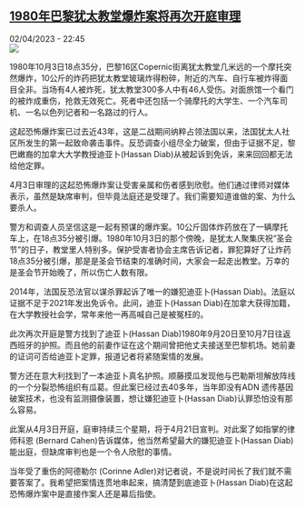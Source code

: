 <!--1680470106000-->
[1980年巴黎犹太教堂爆炸案将再次开庭审理](https://www.rfi.fr/cn/%E6%B3%95%E5%9B%BD/20230402-1980%E5%B9%B4%E5%B7%B4%E9%BB%8E%E7%8A%B9%E5%A4%AA%E6%95%99%E5%A0%82%E7%88%86%E7%82%B8%E6%A1%88%E5%B0%86%E5%86%8D%E6%AC%A1%E5%BC%80%E5%BA%AD%E5%AE%A1%E7%90%86)
------

<div>02/04/2023 - 22:45</div><img src="https://s.rfi.fr/media/display/3fad476e-d197-11ed-a743-005056bfb2b6/w:1280/p:16x9/MjAyMzA0ODgzNjIzOThjN2U3Y2NkOGJiMzFkZmMzMWUzYWQ0YWI.png"><p><strong></strong></p><div><p>1980年10月3日18点35分，巴黎16区Copernic街离犹太教堂几米远的一个摩托突然爆炸，10公斤的炸药把犹太教堂玻璃炸得粉碎，附近的汽车、自行车被炸得面目全非。当场有4人被炸死，犹太教堂300多人中有46人受伤。对面旅馆一个看门的被炸成重伤，抢救无效死亡。死者中还包括一个骑摩托的大学生、一个汽车司机、一名以色列记者和一名路过的行人。</p><p>这起恐怖爆炸案已过去近43年，这是二战期间纳粹占领法国以来，法国犹太人社区所发生的第一起致命袭击事件。反恐调查小组尽全力破案，但由于证据不足，黎巴嫩裔的加拿大大学教授迪亚卜(Hassan Diab)从被起诉到免诉，来来回回都无法给他定罪。</p><p>4月3日审理的这起恐怖爆炸案让受害亲属和伤者感到欣慰。他们通过律师对媒体表示，虽然是缺席审判，但毕竟法庭还是受理了。我们需要知道谁做的案、为什么要杀人。</p><p>警方和调查人员坚信这是一起有预谋的爆炸案。10公斤固体炸药放在了一辆摩托车上，在18点35分被引爆。1980年10月3日的那个傍晚，是犹太人聚集庆祝“圣会节”的日子，教堂里人特别多。保护受害者协会主席告诉记者，罪犯算好了让炸药18点35分被引爆，那是是圣会节结束的准确时间，大家会一起走出教堂。万幸的是圣会节开始晚了，所以伤亡人数有限。</p><p>2014年，法国反恐法官以谋杀罪起诉了唯一的嫌犯迪亚卜(Hassan Diab)。法庭以证据不足于2021年发出免诉令。此间，迪亚卜(Hassan Diab)在加拿大获得加籍，在大学教授社会学，常年来他一再高喊自己是被冤枉的。</p><p>此次再次开庭是警方找到了迪亚卜(Hassan Diab)1980年9月20日至10月7日往返西班牙的护照。而且他的前妻作证在这个期间曾把他丈夫接送至巴黎机场。她前妻的证词可否给迪亚卜定罪，报道记者将紧随案情的发展。</p><p>警方还在意大利找到了一本迪亚卜真名护照。顺藤摸瓜发现他与巴勒斯坦解放阵线的一个分裂恐怖组织有瓜葛。但此案已经过去40多年，当年即没有ADN 遗传基因破案技术，也没有监测摄像装置，想让嫌犯迪亚卜(Hassan Diab)认罪恐怕没有那么容易。</p><p>此案从4月3日开庭，庭审持续三个星期，将于4月21日宣判。对此案了如指掌的律师科恩 (Bernard Cahen)告诉媒体，他当然希望最大的嫌犯迪亚卜(Hassan Diab)能出庭，但缺席审判也是一个令人欣慰的事情。</p><p>当年受了重伤的阿德勒尔 (Corinne Adler)对记者说，不是说时间长了我们就不需要答案了。我希望把案情连贯地串起来，搞清楚到底迪亚卜(Hassan Diab)在这起恐怖爆炸案中是直接作案人还是幕后指使。</p><p> </p><div data-selfpromo-newsletter></div><div data-selfpromo-app></div></div>
